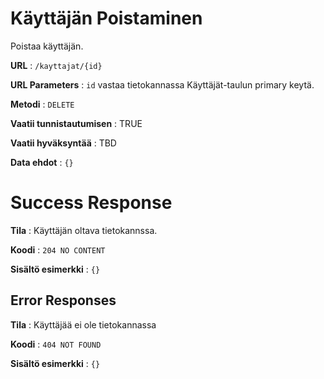 # Käyttäjän Poistaminen

Poistaa käyttäjän.

**URL** : `/kayttajat/{id}`

**URL Parameters** : `id` vastaa tietokannassa Käyttäjät-taulun primary keytä.

**Metodi** : `DELETE`

**Vaatii tunnistautumisen** : TRUE

**Vaatii hyväksyntää** : TBD

**Data ehdot** : `{}`

# Success Response

**Tila** : Käyttäjän oltava tietokannssa.

**Koodi** : `204 NO CONTENT`

**Sisältö esimerkki** : `{}`

## Error Responses

**Tila** : Käyttäjää ei ole tietokannassa

**Koodi** : `404 NOT FOUND`

**Sisältö esimerkki** : `{}`